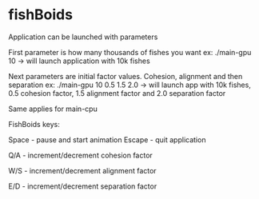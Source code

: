# fishBoids

Application can be launched with parameters

First parameter is how many thousands of fishes you want
ex: ./main-gpu 10 -> will launch application with 10k fishes

Next parameters are initial factor values. Cohesion, alignment and then separation
ex: ./main-gpu 10 0.5 1.5 2.0 -> will launch app with 10k fishes, 0.5 cohesion factor, 1.5 alignment factor and 2.0 separation factor

Same applies for main-cpu


FishBoids keys:

Space - pause and start animation
Escape - quit application

Q/A - increment/decrement cohesion factor

W/S - increment/decrement alignment factor

E/D - increment/decrement separation factor
